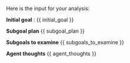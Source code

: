 Here is the input for your analysis:

**Initial goal** : {{ initial_goal }}

**Subgoal plan**
{{ subgoal_plan }}

**Subgoals to examine**
{{ subgoals_to_examine }}

**Agent thoughts**
{{ agent_thoughts }}
